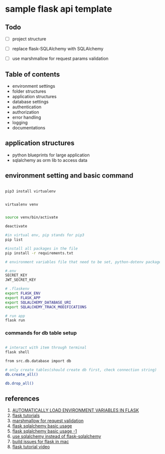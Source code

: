 # sample flask api template


## Todo
* [ ] project structure
* [ ] replace flask-SQLAlchemy with SQLAlchemy
* [ ] use marshmallow for request params validation


## Table of contents
* environment settings
* folder structures
* application structures
* database settings
* authentication
* authorization
* error handling
* logging
* documentations


## application structures
* python blueprints for large application
* sqlalchemy as orm lib to access data


## environment setting and basic command
``` bash

pip3 install virtualenv


virtualenv venv


source venv/bin/activate

deactivate 

#in virtual env, pip stands for pip3
pip list

#install all packages in the file
pip install -r requirements.txt

# environment variables file that need to be set, python-dotenv package will pick up values from these files

#.env
SECRET_KEY
JWT_SECRET_KEY

# .flaskenv
export FLASK_ENV
export FLASK_APP
export SQLALCHEMY_DATABASE_URI
export SQLALCHEMY_TRACK_MODIFICATIONS

# run app
flask run
```

### commands for db table setup
``` bash
 
# interact with item through terminal
flask shell

from src.db.database import db

# only create tables(should create db first, check connection string)
db.create_all()

db.drop_all()
```


## references
1. [AUTOMATICALLY LOAD ENVIRONMENT VARIABLES IN FLASK](https://prettyprinted.com/tutorials/automatically_load_environment_variables_in_flask)
2. [flask tutorials](https://www.youtube.com/watch?v=WFzRy8KVcrM&t=606s)
3. [marshmallow for request validation](https://www.cameronmacleod.com/blog/better-validation-flask-marshmallow)
4. [flask sqlalchemy basic usage](https://kknews.cc/code/8gyampn.html)
5. [flask sqlalchemy basic usage -1](https://www.digitalocean.com/community/tutorials/how-to-use-flask-sqlalchemy-to-interact-with-databases-in-a-flask-application)
6. [use sqlalchemy instead of flask-sqlalchemy](https://towardsdatascience.com/use-flask-and-sqlalchemy-not-flask-sqlalchemy-5a64fafe22a4)
7. [build issues for flask in mac ](https://lifesaver.codes/answer/psycopg2-binary-fails-to-install-on-macos-big-sur-11-0-1-and-python-3-9-0-with-possible-workaround-1200)
8. [flask tutorial video](https://www.youtube.com/watch?v=WFzRy8KVcrM&t=606s)


